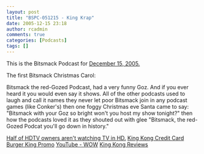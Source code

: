 ```yaml
---
layout: post
title: "BSPC-051215 - King Krap"
date: 2005-12-15 23:18
author: rcadmin
comments: true
categories: [Podcasts]
tags: []
---
```

This is the Bitsmack Podcast for <a href="http://www.bitsmack.com/dl/BSPC-051215.mp3">December 15, 2005.</a>

The first Bitsmack Christmas Carol:

Bitsmack the red-Gozed Podcast,
had a very funny Goz. 
And if you ever heard it
you would even say it shows.
All of the other podcasts
used to laugh and call it names
they never let poor Bitsmack
join in any podcast games (like Conker's)
then one foggy Christmas eve
Santa came to say:
"Bitsmack with your Goz so bright
won't you host my show tonight?"
then how the podcasts loved it
as they shouted out with glee
"Bitsmack, the red-Gozed Podcat
you'll go down in history."

<a href="http://webwire.com/ViewPressRel.asp?SESSIONID=&aId=6521">Half of HDTV owners aren't watching TV in HD.</a>
<a href="http://www.firstusa.com/cgi-bin/webcgi/webserve.cgi?partner_dir_name=universal_kong&page=cont&mkid=60MN&msc=Z0029989">King Kong Credit Card</a>
<a href="http://www.bk.com/">Burger King Promo</a>
<a href="http://www.youtube.com/watch.php?v=lr_HR-iIlYg">YouTube - WOW</a>
<a href="http://kingkongmovie.com/">King Kong Reviews</a> 
